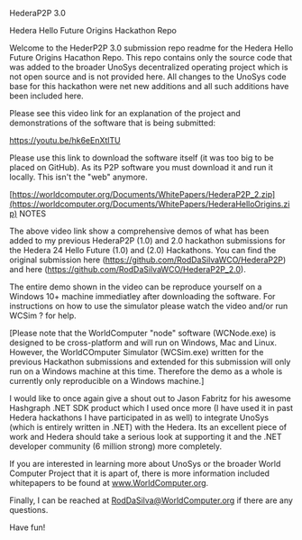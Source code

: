 HederaP2P 3.0

Hedera Hello Future Origins Hackathon Repo

Welcome to the HederP2P 3.0 submission repo readme for the Hedera Hello Future Origins Hacathon Repo. This repo contains only the source code that was added to the broader UnoSys decentralized operating project which is not open source and is not provided here. All changes to the UnoSys code base for this hackathon were net new additions and all such additions have been included here.

Please see this video link for an explanation of the project and demonstrations of the software that is being submitted:

https://youtu.be/hk6eEnXtlTU

Please use this link to download the software itself (it was too big to be placed on GitHub). As its P2P software you must download it and run it locally. This isn't the "web" anymore.

[https://worldcomputer.org/Documents/WhitePapers/HederaP2P_2.zip](https://worldcomputer.org/Documents/WhitePapers/HederaHelloOrigins.zip)
NOTES

The above video link show a comprehensive demos of what has been added to my previous HederaP2P (1.0) and 2.0 hackathon submissions for the Hedera 24 Hello Future (1.0) and (2.0) Hackathons. You can find the original submission here (https://github.com/RodDaSilvaWCO/HederaP2P) and here (https://github.com/RodDaSilvaWCO/HederaP2P_2.0).

The entire demo shown in the video can be reproduce yourself on a Windows 10+ machine immediatley after downloading the software. For instructions on how to use the simulator please watch the video and/or run WCSim ? for help.

[Please note that the WorldComputer "node" software (WCNode.exe) is designed to be cross-platform and will run on Windows, Mac and Linux. However, the WorldCOmputer Simulator (WCSim.exe) written for the previous Hackathon submissions and extended for this submission will only run on a Windows machine at this time. Therefore the demo as a whole is currently only reproducible on a Windows machine.]

I would like to once again give a shout out to Jason Fabritz for his awesome Hashgraph .NET SDK product which I used once more (I have used it in past Hedera hackathons I have participated in as well) to integrate UnoSys (which is entirely written in .NET) with the Hedera. Its an excellent piece of work and Hedera should take a serious look at supporting it and the .NET developer community (6 million strong) more completely.

If you are interested in learning more about UnoSys or the broader World Computer Project that it is apart of, there is more information included whitepapers to be found at www.WorldComputer.org.

Finally, I can be reached at RodDaSilva@WorldComputer.org if there are any questions.

Have fun!
